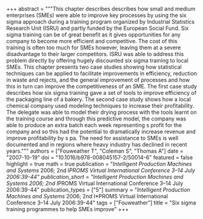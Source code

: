 +++
abstract = """This chapter describes describes how small and medium enterprises (SMEs) were able to improve key processes by using the six sigma approach during a training program organized by Industrial Statistics Research Unit (ISRU) and partly funded by the European Social Fund. Six sigma training can be of great benefit as it gives opportunities for any company to become more efficient and competitive. The cost of this training is often too much for SMEs however, leaving them at a severe disadvantage to their larger competitors. ISRU was able to address this problem directly by offering hugely discounted six sigma training to local SMEs. This chapter presents two case studies showing how statistical techniques can be applied to facilitate improvements in efficiency, reduction in waste and rejects, and the general improvement of processes and how this in turn can improve the competitiveness of an SME. The first case study describes how six sigma training gave a set of tools to improve efficiency of the packaging line of a bakery. The second case study shows how a local chemical company used modeling techniques to increase their profitability. The delegate was able to model their drying process with the tools learnt on the training course and through this predictive model, the company was able to produce an extra batch each week representing s profit for the company and so this had the potential to dramatically increase revenue and improve profitability by s pa. The need for assistance to SMEs is well documented and in regions where heavy industry has declined in recent years."""
authors = ["Fouweather T", "Coleman S", "Thomas A"]
date = "2007-10-19"
doi = "10.1016/b978-008045157-2/50014-6"
featured = false
highlight = true
math = true
publication = "*Intelligent Production Machines and Systems* 2006; 2nd I*PROMS Virtual International Conference 3–14 July 2006:39-44"
publication_short = "*Intelligent Production Machines and Systems* 2006; 2nd I*PROMS Virtual International Conference 3–14 July 2006:39-44"
publication_types = ["5"]
summary = "*Intelligent Production Machines and Systems* 2006; 2nd I*PROMS Virtual International Conference 3–14 July 2006:39-44"
tags = ["Fouweather"]
title = "Six sigma training programmes to help SMEs improve"
+++
